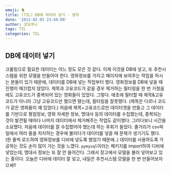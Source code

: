 ```yaml
---
emoji: 🐈
title: (TIL) DB에 데이터 넣기 - 생각
date: '2022-02-03 23:40:00'
author: 코딩쿠니
tags: TIL 
categories: TIL
---
```


## DB에 데이터 넣기
크롤링으로 필요한 데이터는 어느 정도 모은 것 같다. 이제 이것을 DB에 넣고, 또 추천시스템을 위한 모델을 만들어야 한다. 영화정보를 가지고 페이지에 보여주는 작업을 하시는 분들이 있기 때문에, 데이터를 DB에 넣는 작업부터 했다. 영화정보를 DB에 넣을 때 진행이 매끄럽지 않았다. 제목과 고유코드가 같을 경우 제거하는 필터링을 한 번 거쳤음에도 고유코드가 중복되어 있는 영화들이 있었다. 그렇다. 애초에 필터할 때 제목&고유코드가 아니라 그냥 고유코드만 했으면 됐는데, 필터링을 잘못했다. (제목은 다르나 코드가 같은 영화들이 꽤 있었다.) 처음에 제목+고유코드로만 데이터셋을 만들고 그 데이터를 기반으로 평점정보, 영화 자세한 정보, 명대사 등의 데이터를 수집했는데, 중복되는 것이 발견될 때마다 나머지 데이터에서 제거해주는 작업도 같이했다. 그러다보니 시간을 소요했다. 처음에 데이터를 잘 수집했어야 했는데 하는 후회가 들었다. 줄거리가 csv파일에서 여러 줄을 차지하는 경우에 불러다가 데이터를 넣을 때 문제가 생기기도 했다. (한 줄씩 로드하여 영화정보를 디비에 넣도록 했었기 때문에..) 데이터를 사용하도록 가공하는 것도 손이 많이 가는 것을 느꼈다. `pymysql`이라는 패키지를 import하여 디비에 넣었는데, 명대사 정보는 또 잘 안 들어간다. 그래서 장고에서 모델을 불러 넣어보고 있는 중이다. 오늘은 디비에 데이터 잘 넣고, 내일은 추천시스템 모델을 한 번 만들어보자 으쌰!!

```toc
```